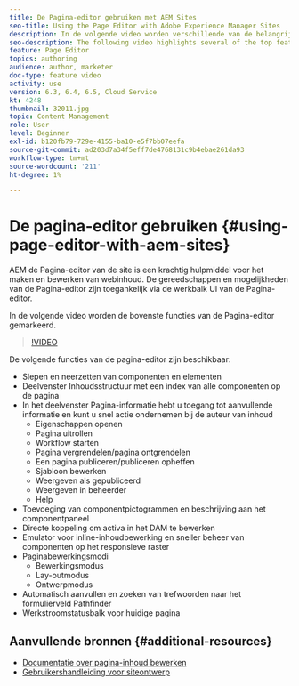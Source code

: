 ```yaml
---
title: De Pagina-editor gebruiken met AEM Sites
seo-title: Using the Page Editor with Adobe Experience Manager Sites
description: In de volgende video worden verschillende van de belangrijkste functies van de Touch-UI Sites-editor in Adobe Experience Manager benadrukt.
seo-description: The following video highlights several of the top features of the Touch-UI Sites editor in Adobe Experience Manager.
feature: Page Editor
topics: authoring
audience: author, marketer
doc-type: feature video
activity: use
version: 6.3, 6.4, 6.5, Cloud Service
kt: 4248
thumbnail: 32011.jpg
topic: Content Management
role: User
level: Beginner
exl-id: b120fb79-729e-4155-ba10-e5f7bb07eefa
source-git-commit: ad203d7a34f5eff7de4768131c9b4ebae261da93
workflow-type: tm+mt
source-wordcount: '211'
ht-degree: 1%

---
```


# De pagina-editor gebruiken {#using-page-editor-with-aem-sites}

AEM de Pagina-editor van de site is een krachtig hulpmiddel voor het maken en bewerken van webinhoud. De gereedschappen en mogelijkheden van de Pagina-editor zijn toegankelijk via de werkbalk UI van de Pagina-editor.

In de volgende video worden de bovenste functies van de Pagina-editor gemarkeerd.

>[!VIDEO](https://video.tv.adobe.com/v/32011?quality=12&learn=on)

De volgende functies van de pagina-editor zijn beschikbaar:

* Slepen en neerzetten van componenten en elementen
* Deelvenster Inhoudsstructuur met een index van alle componenten op de pagina
* In het deelvenster Pagina-informatie hebt u toegang tot aanvullende informatie en kunt u snel actie ondernemen bij de auteur van inhoud
   * Eigenschappen openen
   * Pagina uitrollen
   * Workflow starten
   * Pagina vergrendelen/pagina ontgrendelen
   * Een pagina publiceren/publiceren opheffen
   * Sjabloon bewerken
   * Weergeven als gepubliceerd
   * Weergeven in beheerder
   * Help
* Toevoeging van componentpictogrammen en beschrijving aan het componentpaneel
* Directe koppeling om activa in het DAM te bewerken
* Emulator voor inline-inhoudbewerking en sneller beheer van componenten op het responsieve raster
* Paginabewerkingsmodi
   * Bewerkingsmodus
   * Lay-outmodus
   * Ontwerpmodus
* Automatisch aanvullen en zoeken van trefwoorden naar het formulierveld Pathfinder
* Werkstroomstatusbalk voor huidige pagina

## Aanvullende bronnen {#additional-resources}

* [Documentatie over pagina-inhoud bewerken](https://experienceleague.adobe.com/docs/experience-manager-65/authoring/authoring/editing-content.html)
* [Gebruikershandleiding voor siteontwerp](https://experienceleague.adobe.com/docs/experience-manager-65/authoring/home.html)
